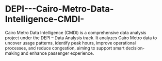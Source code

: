 # DEPI---Cairo-Metro-Data-Intelligence-CMDI-
Cairo Metro Data Intelligence (CMDI) is a comprehensive data analysis project under the DEPI – Data Analysis track. It analyzes Cairo Metro data to uncover usage patterns, identify peak hours, improve operational processes, and reduce congestion, aiming to support smart decision-making and enhance passenger experience.
